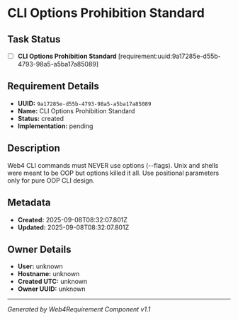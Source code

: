 # CLI Options Prohibition Standard

## Task Status
- [ ] **CLI Options Prohibition Standard** [requirement:uuid:9a17285e-d55b-4793-98a5-a5ba17a85089]

## Requirement Details

- **UUID:** `9a17285e-d55b-4793-98a5-a5ba17a85089`
- **Name:** CLI Options Prohibition Standard
- **Status:** created
- **Implementation:** pending

## Description

Web4 CLI commands must NEVER use options (--flags). Unix and shells were meant to be OOP but options killed it all. Use positional parameters only for pure OOP CLI design.

## Metadata

- **Created:** 2025-09-08T08:32:07.801Z
- **Updated:** 2025-09-08T08:32:07.801Z

## Owner Details

- **User:** unknown
- **Hostname:** unknown
- **Created UTC:** unknown
- **Owner UUID:** unknown

---

*Generated by Web4Requirement Component v1.1*